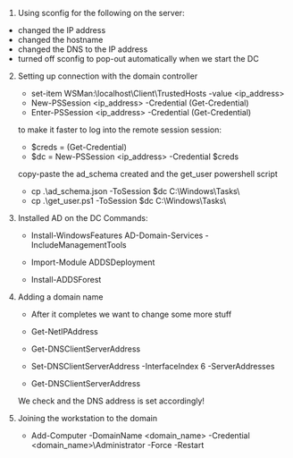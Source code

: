 1. Using sconfig for the following on the server:
 - changed the IP address
 - changed the hostname
 - changed the DNS to the IP address
 - turned off sconfig to pop-out automatically when we start the DC

2. Setting up connection with the domain controller

   - set-item WSMan:\localhost\Client\TrustedHosts -value <ip_address>
   - New-PSSession <ip_address> -Credential (Get-Credential)
   - Enter-PSSession <ip_address> -Credential (Get-Credential)
   
   to make it faster to log into the remote session session:
   - $creds = (Get-Credential)
   - $dc = New-PSSession <ip_address> -Credential $creds

   copy-paste the ad_schema created and the get_user powershell script
   - cp .\ad_schema.json -ToSession $dc C:\Windows\Tasks\
   - cp .\get_user.ps1 -ToSession $dc C:\Windows\Tasks\
   
3. Installed AD on the DC
   Commands:
   - Install-WindowsFeatures AD-Domain-Services -IncludeManagementTools
 
   - Import-Module ADDSDeployment
   - Install-ADDSForest

4. Adding a domain name
   - After it completes we want to change some more stuff

   - Get-NetIPAddress 
   - Get-DNSClientServerAddress

   - Set-DNSClientServerAddress -InterfaceIndex 6 -ServerAddresses <ip>
   - Get-DNSClientServerAddress

   We check and the DNS address is set accordingly!

 
5. Joining the workstation to the domain
   
   - Add-Computer -DomainName <domain_name> -Credential <domain_name>\Administrator -Force -Restart
 
